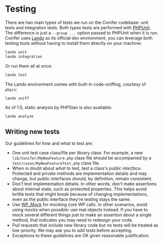 # Testing

There are two main types of tests we run on the Conifer codebase: unit tests
and integration tests. Both types tests are performed with [PHPUnit](https://phpunit.de/).
The difference is just a `--group ...` option passed to PHPUnit when it is run.
Conifer uses [Lando](https://docs.devwithlando.io/) as its official dev
environment, you can leverage both testing tools without having to install
them directly on your machine:

```sh
lando unit
lando integration
```

Or run them all at once:

```sh
lando test
```

The Lando environment comes with built-in code-sniffing, courtesy of `phpcs`:

```sh
lando sniff
```

As of 1.0, static analysis by PHPStan is also available:

```sh
lando analyze
```

## Writing new tests

Our guidelines for how and what to test are:

* One unit test case class/file per library class. For example, a new
  `lib/Conifer/MyNewFeature.php` class file should be accompanied by a
  `test/cases/MyNewFeatureTest.php` class file.
* When in doubt about _what_ to test, test a class's _public interface_.
  Protected and private methods are implementation details and may change,
  but public interfaces should, by definition, remain consistent.
* Don't test implementation details. In other words, don't make
  assertions about internal state, such as protected properties. This helps avoid
  brittle tests that might break because of changing implementations, even as the
  public interface they're testing stays the same.
* Use [WP_Mock](https://github.com/10up/wp_mock) for mocking core WP calls. In other scenarios, avoid using mocks when possible: use real objects instead. If you have to mock several different things just to make an assertion about a single method, that indicates you may need to redesign your code.
* Pull requests that include new library code but no tests will be treated as
  low-priority. We may ask you to add tests before accepting.
* Exceptions to these guidelines are OK given reasonable justification.
